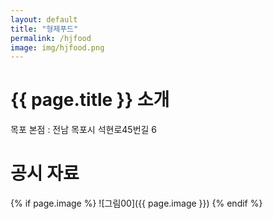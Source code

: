 ```yaml
---
layout: default
title: "형제푸드"
permalink: /hjfood
image: img/hjfood.png
---
```


# {{ page.title }} 소개

목포 본점 : 전남 목포시 석현로45번길 6

# 공시 자료

{% if page.image %}
![그림00]({{ page.image }})
{% endif %}
